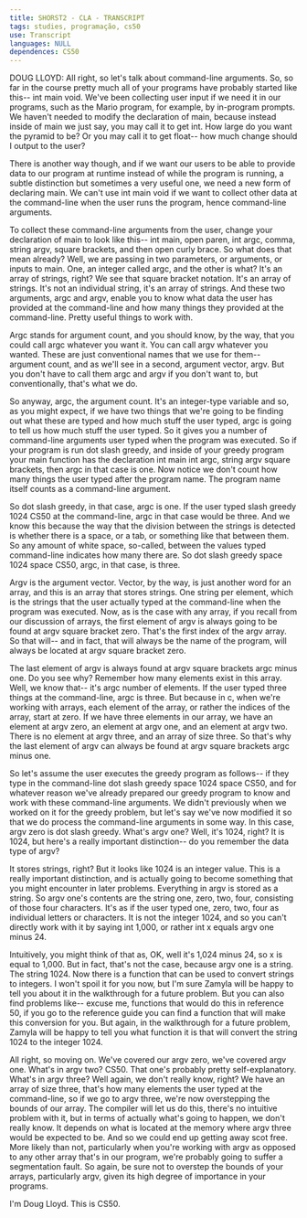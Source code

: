 ```yaml
---
title: SHORST2 - CLA - TRANSCRIPT
tags: studies, programação, cs50
use: Transcript
languages: NULL
dependences: CS50
---
```


DOUG LLOYD: All right, so let's talk about command-line arguments. So, so far in the course pretty much all of your programs have probably started like this-- int main void. We've been collecting user input if we need it in our programs, such as the Mario program, for example, by in-program prompts. We haven't needed to modify the declaration of main, because instead inside of main we just say, you may call it to get int. How large do you want the pyramid to be? Or you may call it to get float-- how much change should I output to the user? 

There is another way though, and if we want our users to be able to provide data to our program at runtime instead of while the program is running, a subtle distinction but sometimes a very useful one, we need a new form of declaring main. We can't use int main void if we want to collect other data at the command-line when the user runs the program, hence command-line arguments. 

To collect these command-line arguments from the user, change your declaration of main to look like this-- int main, open paren, int argc, comma, string argv, square brackets, and then open curly brace. So what does that mean already? Well, we are passing in two parameters, or arguments, or inputs to main. One, an integer called argc, and the other is what? It's an array of strings, right? We see that square bracket notation. It's an array of strings. It's not an individual string, it's an array of strings. And these two arguments, argc and argv, enable you to know what data the user has provided at the command-line and how many things they provided at the command-line. Pretty useful things to work with. 

Argc stands for argument count, and you should know, by the way, that you could call argc whatever you want it. You can call argv whatever you wanted. These are just conventional names that we use for them-- argument count, and as we'll see in a second, argument vector, argv. But you don't have to call them argc and argv if you don't want to, but conventionally, that's what we do. 

So anyway, argc, the argument count. It's an integer-type variable and so, as you might expect, if we have two things that we're going to be finding out what these are typed and how much stuff the user typed, argc is going to tell us how much stuff the user typed. So it gives you a number of command-line arguments user typed when the program was executed. So if your program is run dot slash greedy, and inside of your greedy program your main function has the declaration int main int argc, string argv square brackets, then argc in that case is one. Now notice we don't count how many things the user typed after the program name. The program name itself counts as a command-line argument. 

So dot slash greedy, in that case, argc is one. If the user typed slash greedy 1024 CS50 at the command-line, argc in that case would be three. And we know this because the way that the division between the strings is detected is whether there is a space, or a tab, or something like that between them. So any amount of white space, so-called, between the values typed command-line indicates how many there are. So dot slash greedy space 1024 space CS50, argc, in that case, is three. 

Argv is the argument vector. Vector, by the way, is just another word for an array, and this is an array that stores strings. One string per element, which is the strings that the user actually typed at the command-line when the program was executed. Now, as is the case with any array, if you recall from our discussion of arrays, the first element of argv is always going to be found at argv square bracket zero. That's the first index of the argv array. So that will-- and in fact, that will always be the name of the program, will always be located at argv square bracket zero. 

The last element of argv is always found at argv square brackets argc minus one. Do you see why? Remember how many elements exist in this array. Well, we know that-- it's argc number of elements. If the user typed three things at the command-line, argc is three. But because in c, when we're working with arrays, each element of the array, or rather the indices of the array, start at zero. If we have three elements in our array, we have an element at argv zero, an element at argv one, and an element at argv two. There is no element at argv three, and an array of size three. So that's why the last element of argv can always be found at argv square brackets argc minus one. 

So let's assume the user executes the greedy program as follows-- if they type in the command-line dot slash greedy space 1024 space CS50, and for whatever reason we've already prepared our greedy program to know and work with these command-line arguments. We didn't previously when we worked on it for the greedy problem, but let's say we've now modified it so that we do process the command-line arguments in some way. In this case, argv zero is dot slash greedy. What's argv one? Well, it's 1024, right? It is 1024, but here's a really important distinction-- do you remember the data type of argv? 

It stores strings, right? But it looks like 1024 is an integer value. This is a really important distinction, and is actually going to become something that you might encounter in later problems. Everything in argv is stored as a string. So argv one's contents are the string one, zero, two, four, consisting of those four characters. It's as if the user typed one, zero, two, four as individual letters or characters. It is not the integer 1024, and so you can't directly work with it by saying int 1,000, or rather int x equals argv one minus 24. 

Intuitively, you might think of that as, OK, well it's 1,024 minus 24, so x is equal to 1,000. But in fact, that's not the case, because argv one is a string. The string 1024. Now there is a function that can be used to convert strings to integers. I won't spoil it for you now, but I'm sure Zamyla will be happy to tell you about it in the walkthrough for a future problem. But you can also find problems like-- excuse me, functions that would do this in reference 50, if you go to the reference guide you can find a function that will make this conversion for you. But again, in the walkthrough for a future problem, Zamyla will be happy to tell you what function it is that will convert the string 1024 to the integer 1024. 

All right, so moving on. We've covered our argv zero, we've covered argv one. What's in argv two? CS50. That one's probably pretty self-explanatory. What's in argv three? Well again, we don't really know, right? We have an array of size three, that's how many elements the user typed at the command-line, so if we go to argv three, we're now overstepping the bounds of our array. The compiler will let us do this, there's no intuitive problem with it, but in terms of actually what's going to happen, we don't really know. It depends on what is located at the memory where argv three would be expected to be. And so we could end up getting away scot free. More likely than not, particularly when you're working with argv as opposed to any other array that's in our program, we're probably going to suffer a segmentation fault. So again, be sure not to overstep the bounds of your arrays, particularly argv, given its high degree of importance in your programs. 

I'm Doug Lloyd. This is CS50. 